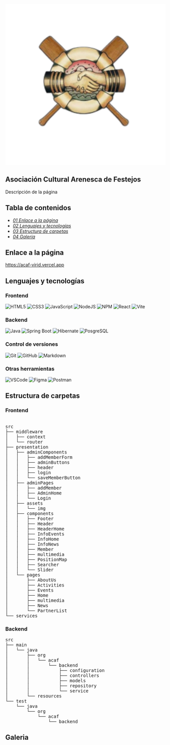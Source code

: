 ![ACAF](./frontend/src/presentation/assets/img/ACAF.svg)

## Asociación Cultural Arenesca de Festejos
Descripción de la página

## Tabla de contenidos
-  [*01 Enlace a la página*](#section_01)
-  [*02 Lenguajes y tecnologías*](#section_02)
-  [*03 Estructura de carpetas*](#section_03)
-  [*04 Galeria*](#section_04)

<a id="section_01"></a>
## Enlace a la página
https://acaf-virid.vercel.app

<a id="section_02"></a>
## Lenguajes y tecnologías

### Frontend
![HTML5](https://img.shields.io/badge/html5-%23E34F26.svg?style=for-the-badge&logo=html5&logoColor=white)
![CSS3](https://img.shields.io/badge/css3-%231572B6.svg?style=for-the-badge&logo=css3&logoColor=white)
![JavaScript](https://img.shields.io/badge/javascript-%23323330.svg?style=for-the-badge&logo=javascript&logoColor=%23F7DF1E)
![NodeJS](https://img.shields.io/badge/node.js-6DA55F?style=for-the-badge&logo=node.js&logoColor=white)
![NPM](https://img.shields.io/badge/npm-CB3837?style=for-the-badge&logo=npm&logoColor=white)
![React](https://img.shields.io/badge/react-%2320232a.svg?style=for-the-badge&logo=react&logoColor=%2361DAFB)
![Vite](https://img.shields.io/badge/Vite-B73BFE?style=for-the-badge&logo=vite&logoColor=FFD62E)

### Backend
![Java](https://img.shields.io/badge/java-%23ED8B00.svg?style=for-the-badge&logo=openjdk&logoColor=white)
![Spring Boot](https://img.shields.io/badge/Spring_Boot-F2F4F9?style=for-the-badge&logo=spring-boot)
![Hibernate](https://img.shields.io/badge/Hibernate-59666C?style=for-the-badge&logo=Hibernate&logoColor=white)
![PosgreSQL](https://img.shields.io/badge/PostgreSQL-316192?style=for-the-badge&logo=postgresql&logoColor=white)

### Control de versiones
![Git](https://img.shields.io/badge/git-%23F05033.svg?style=for-the-badge&logo=git&logoColor=white)
![GitHub](https://img.shields.io/badge/github-%23121011.svg?style=for-the-badge&logo=github&logoColor=white)
![Markdown](https://img.shields.io/badge/markdown-%23000000.svg?style=for-the-badge&logo=markdown&logoColor=white)

### Otras herramientas
![VSCode](https://img.shields.io/badge/VSCode-0078D4?style=for-the-badge&logo=visual%20studio%20code&logoColor=white)
![Figma](https://img.shields.io/badge/figma-%23F24E1E.svg?style=for-the-badge&logo=figma&logoColor=white)
![Postman](https://img.shields.io/badge/Postman-FF6C37?style=for-the-badge&logo=Postman&logoColor=white)

<a id="section_03"></a>
## Estructura de carpetas

### Frontend
<pre> 
src
├── middleware
│   ├── context
│   └── router
├── presentation
│   ├── adminComponents
│   │   ├── addMemberForm
│   │   ├── adminButtons
│   │   ├── header
│   │   ├── login
│   │   └── saveMemberButton
│   ├── adminPages
│   │   ├── addMember
│   │   ├── AdminHome
│   │   └── Login
│   ├── assets
│   │   └── img
│   ├── components
│   │   ├── Footer
│   │   ├── Header
│   │   ├── HeaderHome
│   │   ├── InfoEvents
│   │   ├── InfoHome
│   │   ├── InfoNews
│   │   ├── Member
│   │   ├── multimedia
│   │   ├── PositionMap
│   │   ├── Searcher
│   │   └── Slider
│   └── pages
│       ├── AboutUs
│       ├── Activities
│       ├── Events
│       ├── Home
│       ├── multimedia
│       ├── News
│       └── PartnerList
└── services
</pre>

### Backend
<pre>
src
├── main
│   └── java
│       ├── org
│       │   └── acaf
│       │       └── backend
│       │           ├── configuration
│       │           ├── controllers
│       │           ├── models
│       │           ├── repository
│       │           └── service
│       └── resources
└── test
    └── java
        └── org
            └── acaf
                └── backend
</pre>

<a id="section_04"></a>
## Galeria

